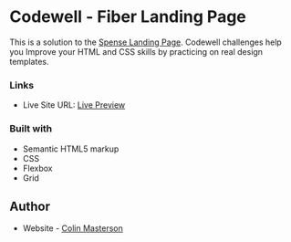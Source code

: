 # Codewell - Fiber Landing Page 

This is a solution to the [Spense Landing Page](https://www.codewell.cc/challenges/spense-landing-page--608a7a859691700015db16c5). Codewell challenges help you Improve your HTML and CSS skills by practicing on real design templates.





### Links

- Live Site URL: [Live Preview](https://colin-masterson.github.io/Spense/)


### Built with

- Semantic HTML5 markup
- CSS
- Flexbox
- Grid





## Author

- Website - [Colin Masterson](https://github.com/Colin-Masterson)
